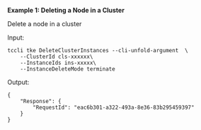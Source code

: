 **Example 1: Deleting a Node in a Cluster**

Delete a node in a cluster

Input: 

```
tccli tke DeleteClusterInstances --cli-unfold-argument  \
    --ClusterId cls-xxxxxx\
    --InstanceIds ins-xxxxx\
    --InstanceDeleteMode terminate
```

Output: 
```
{
    "Response": {
        "RequestId": "eac6b301-a322-493a-8e36-83b295459397"
    }
}
```

